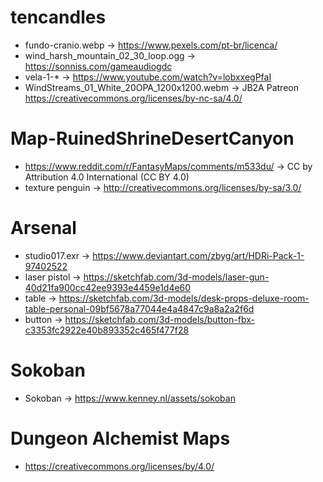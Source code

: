 # tencandles

- fundo-cranio.webp -> https://www.pexels.com/pt-br/licenca/
- wind_harsh_mountain_02_30_loop.ogg -> https://sonniss.com/gameaudiogdc
- vela-1-* -> https://www.youtube.com/watch?v=lobxxegPfaI
- WindStreams_01_White_20OPA_1200x1200.webm -> JB2A Patreon https://creativecommons.org/licenses/by-nc-sa/4.0/


# Map-RuinedShrineDesertCanyon

- https://www.reddit.com/r/FantasyMaps/comments/m533du/ -> CC by Attribution 4.0 International (CC BY 4.0)
- texture penguin -> http://creativecommons.org/licenses/by-sa/3.0/


# Arsenal

- studio017.exr -> https://www.deviantart.com/zbyg/art/HDRi-Pack-1-97402522
- laser pistol -> https://sketchfab.com/3d-models/laser-gun-40d21fa900cc42ee9393e4459e1d4e60
- table -> https://sketchfab.com/3d-models/desk-props-deluxe-room-table-personal-09bf5678a77044e4a4847c9a8a2a2f6d
- button -> https://sketchfab.com/3d-models/button-fbx-c3353fc2922e40b893352c465f477f28

# Sokoban

- Sokoban -> https://www.kenney.nl/assets/sokoban

# Dungeon Alchemist Maps

- https://creativecommons.org/licenses/by/4.0/